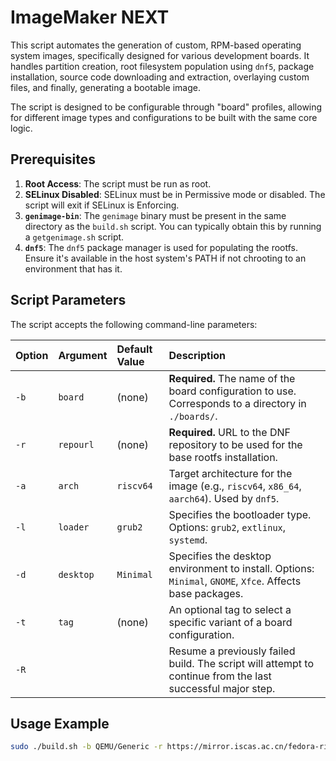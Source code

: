 # ImageMaker NEXT

This script automates the generation of custom, RPM-based operating system images, specifically designed for various development boards. It handles partition creation, root filesystem population using `dnf5`, package installation, source code downloading and extraction, overlaying custom files, and finally, generating a bootable image.

The script is designed to be configurable through "board" profiles, allowing for different image types and configurations to be built with the same core logic.

## Prerequisites

1.  **Root Access**: The script must be run as root.
2.  **SELinux Disabled**: SELinux must be in Permissive mode or disabled. The script will exit if SELinux is Enforcing.
3.  **`genimage-bin`**: The `genimage` binary must be present in the same directory as the `build.sh` script. You can typically obtain this by running a `getgenimage.sh` script.
4.  **`dnf5`**: The `dnf5` package manager is used for populating the rootfs. Ensure it's available in the host system's PATH if not chrooting to an environment that has it.

## Script Parameters

The script accepts the following command-line parameters:

| Option | Argument  | Default Value     | Description                                                                                                |
| :----- | :-------- | :---------------- | :--------------------------------------------------------------------------------------------------------- |
| `-b`   | `board`   | (none)            | **Required.** The name of the board configuration to use. Corresponds to a directory in `./boards/`.       |
| `-r`   | `repourl` | (none)            | **Required.** URL to the DNF repository to be used for the base rootfs installation.                       |
| `-a`   | `arch`    | `riscv64`         | Target architecture for the image (e.g., `riscv64`, `x86_64`, `aarch64`). Used by `dnf5`.                  |
| `-l`   | `loader`  | `grub2`           | Specifies the bootloader type. Options: `grub2`, `extlinux`, `systemd`.                                    |
| `-d`   | `desktop` | `Minimal`         | Specifies the desktop environment to install. Options: `Minimal`, `GNOME`, `Xfce`. Affects base packages.  |
| `-t`   | `tag`     | (none)            | An optional tag to select a specific variant of a board configuration.                                     |
| `-R`   |           |                   | Resume a previously failed build. The script will attempt to continue from the last successful major step. |

## Usage Example

```bash
sudo ./build.sh -b QEMU/Generic -r https://mirror.iscas.ac.cn/fedora-riscv/releases/rawhide/Everything/riscv64/os -d GNOME
